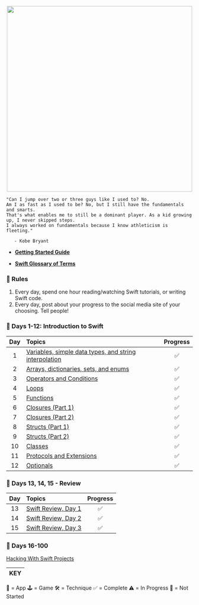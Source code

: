 <p align="center"><img src="https://github.com/neilhiddink/100DaysOfSwift/blob/master/00.%20Resources/banner.png" width="500"></p>

```
"Can I jump over two or three guys like I used to? No.
Am I as fast as I used to be? No, but I still have the fundamentals and smarts.
That's what enables me to still be a dominant player. As a kid growing up, I never skipped steps.
I always worked on fundamentals because I know athleticism is fleeting."

   - Kobe Bryant
```

- **[Getting Started Guide](https://www.hackingwithswift.com/100)**

- **[Swift Glossary of Terms](https://www.hackingwithswift.com/glossary)**

### 📜 Rules

1. Every day, spend one hour reading/watching Swift tutorials, or writing Swift code.
2. Every day, post about your progress to the social media site of your choosing. Tell people!

### 📕 Days 1-12: Introduction to Swift

| Day  | Topics                    | Progress |
| :--: | :----------------------- |:--------:|
| 1    | [Variables, simple data types, and string interpolation](https://www.hackingwithswift.com/100/1) | ✅ |
| 2    | [Arrays, dictionaries, sets, and enums](https://www.hackingwithswift.com/100/2) | ✅ |
| 3    | [Operators and Conditions](https://www.hackingwithswift.com/100/3) | ✅ |
| 4    | [Loops](https://www.hackingwithswift.com/100/4) | ✅ |
| 5    | [Functions](https://www.hackingwithswift.com/100/5) | ✅ |
| 6    | [Closures (Part 1)](https://www.hackingwithswift.com/100/6) | ✅ |
| 7    | [Closures (Part 2)](https://www.hackingwithswift.com/100/7) | ✅ |
| 8    | [Structs (Part 1)](https://www.hackingwithswift.com/100/8) | ✅ |
| 9    | [Structs (Part 2)](https://www.hackingwithswift.com/100/9) | ✅ |
| 10   | [Classes](https://www.hackingwithswift.com/100/10) | ✅ |
| 11   | [Protocols and Extensions](https://www.hackingwithswift.com/100/11) | ✅ |
| 12   | [Optionals](https://www.hackingwithswift.com/100/12) | ✅ |


### 📒 Days 13, 14, 15 - Review

| Day  | Topics                    | Progress |
| :--: | :----------------------- |:--------:|
| 13   | [Swift Review, Day 1](https://www.hackingwithswift.com/100/13) | ✅ |
| 14   | [Swift Review, Day 2](https://www.hackingwithswift.com/100/14) | ✅ |
| 15   | [Swift Review, Day 3](https://www.hackingwithswift.com/100/15) | ✅ |

### 📗 Days 16-100

[Hacking With Swift Projects](https://github.com/neilhiddink/HwS)

|  KEY  |
| ----- |
📱 = App
🕹 = Game
🛠 = Technique
✅ = Complete
⚠️ = In Progress
🛑 = Not Started
